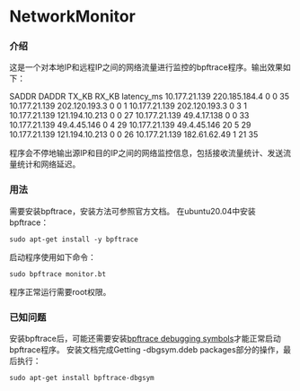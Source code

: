 # NetworkMonitor
### 介绍
这是一个对本地IP和远程IP之间的网络流量进行监控的bpftrace程序。输出效果如下：

SADDR            DADDR                      TX_KB           RX_KB      latency_ms 
10.177.21.139    220.185.184.4                 0               0              35 
10.177.21.139    202.120.193.3                 0               0               1 
10.177.21.139    202.120.193.3                 0               3               1 
10.177.21.139    121.194.10.213                0               0              27 
10.177.21.139    49.4.17.138                   0               0              33 
10.177.21.139    49.4.45.146                   0               4              29 
10.177.21.139    49.4.45.146                  20               5              29 
10.177.21.139    121.194.10.213                0               0              26 
10.177.21.139    182.61.62.49                  1              21              35 

程序会不停地输出源IP和目的IP之间的网络监控信息，包括接收流量统计、发送流量统计和网络延迟。

### 用法
需要安装bpftrace，安装方法可参照官方文档。
在ubuntu20.04中安装bpftrace：
```shell
sudo apt-get install -y bpftrace
```
启动程序使用如下命令：
```shell
sudo bpftrace monitor.bt
```
程序正常运行需要root权限。

### 已知问题
安装bpftrace后，可能还需要安装[bpftrace debugging symbols](https://wiki.ubuntu.com/Debug%20Symbol%20Packages)才能正常启动bpftrace程序。
安装文档完成Getting -dbgsym.ddeb packages部分的操作，最后执行：
```shell
sudo apt-get install bpftrace-dbgsym
```
